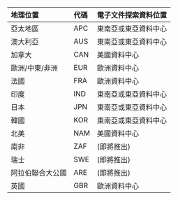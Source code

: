 
|**地理位置**             |**代碼**|**電子文件探索資料位置**      |
|:----------------------------|:-------|:---------------------------------|
|亞太地區                 |APC     |東南亞或東亞資料中心|
|澳大利亞                    |AUS     |東南亞或東亞資料中心|
|加拿大                       |CAN     |美國資料中心                    |
|歐洲/中東/非洲|EUR     |歐洲資料中心                |
|法國                       |FRA     |歐洲資料中心                |
|印度                        |IND     |東南亞或東亞資料中心|
|日本                        |JPN     |東南亞或東亞資料中心|
|韓國                        |KOR     |東南亞或東亞資料中心|
|北美                |NAM     |美國資料中心                    |
|南非                 |ZAF     |(即將推出)                     |
|瑞士                  |SWE     |(即將推出)                     |
|阿拉伯聯合大公國         |ARE     |(即將推出)                     |
|英國               |GBR     |歐洲資料中心                |
